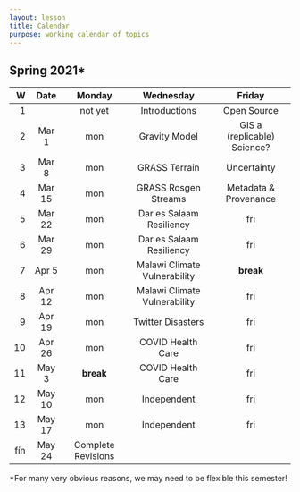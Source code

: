 ```yaml
---
layout: lesson
title: Calendar
purpose: working calendar of topics
---
```


## Spring 2021*

W | Date | Monday | Wednesday | Friday
--: | :--: | :--: | :--: | :--:
1 | | not yet | Introductions | Open Source
2 | Mar 1 | mon | Gravity Model | GIS a (replicable) Science?
3 | Mar 8 | mon | GRASS Terrain | Uncertainty
4 | Mar 15 | mon | GRASS Rosgen Streams | Metadata & Provenance
5 | Mar 22 | mon | Dar es Salaam Resiliency | fri
6 | Mar 29 | mon | Dar es Salaam Resiliency | fri
7 | Apr 5 | mon | Malawi Climate Vulnerability | **break**
8 | Apr 12 | mon | Malawi Climate Vulnerability | fri
9 | Apr 19 | mon | Twitter Disasters | fri
10 | Apr 26 | mon | COVID Health Care | fri
11 | May 3 | **break** | COVID Health Care | fri
12 | May 10 | mon | Independent | fri
13 | May 17 | mon | Independent | fri
fín | May 24 | Complete Revisions |  | 

*For many very obvious reasons, we may need to be flexible this semester!
